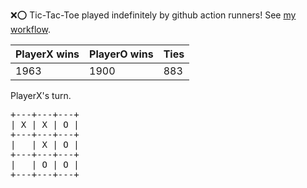 :x::o: Tic-Tac-Toe played indefinitely by github action runners! See [my workflow](.github/workflows/play.yaml).

|PlayerX wins|PlayerO wins|Ties|
|-|-|-|
|1963|1900|883|

PlayerX's turn.

<pre>
+---+---+---+
| X | X | O |
+---+---+---+
|   | X | O |
+---+---+---+
|   | O | O |
+---+---+---+
</pre>